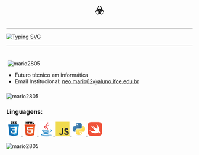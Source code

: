 <h1 align="center">☣️</h1>

---

<a align="center" href="https://git.io/typing-svg"><img src="https://readme-typing-svg.demolab.com?font=Teko&weight=100&size=50&duration=4800&pause=1000&color=F7BE2A&vCenter=true&width=700&lines=Ol%C3%A1%2C+meu+nome+%C3%A9+M%C3%A1rio+N%C3%A9o;Seja+bem+vindo!" alt="Typing SVG" /></a>

---

<h1 align="center"></h1>

<p>&nbsp;<img align="center" src="https://github-readme-stats.vercel.app/api?username=mario2805&show_icons=true&theme=gruvbox&locale=en" alt="mario2805" /></p>

- Futuro técnico em informática
- Email Institucional: neo.mario62@aluno.ifce.edu.br

<h3 align="left"></h3>
<p align="left">
</p>

<p><img align="center" src="https://github-readme-streak-stats.herokuapp.com/?user=mario2805&theme=gruvbox" alt="mario2805" /></p>

<h3 align="left">Linguagens:</h3>
<p align="left"> <a href="https://www.w3schools.com/css/" target="_blank" rel="noreferrer"> <img src="https://raw.githubusercontent.com/devicons/devicon/master/icons/css3/css3-original-wordmark.svg" alt="css3" width="40" height="40"/> </a> <a href="https://www.w3.org/html/" target="_blank" rel="noreferrer"> <img src="https://raw.githubusercontent.com/devicons/devicon/master/icons/html5/html5-original-wordmark.svg" alt="html5" width="40" height="40"/> </a> <a href="https://www.java.com" target="_blank" rel="noreferrer"> <img src="https://raw.githubusercontent.com/devicons/devicon/master/icons/java/java-original.svg" alt="java" width="40" height="40"/> </a> <a href="https://developer.mozilla.org/en-US/docs/Web/JavaScript" target="_blank" rel="noreferrer"> <img src="https://raw.githubusercontent.com/devicons/devicon/master/icons/javascript/javascript-original.svg" alt="javascript" width="40" height="40"/> </a> <a href="https://www.python.org" target="_blank" rel="noreferrer"> <img src="https://raw.githubusercontent.com/devicons/devicon/master/icons/python/python-original.svg" alt="python" width="40" height="40"/> </a> <a href="https://developer.apple.com/swift/" target="_blank" rel="noreferrer"> <img src="https://raw.githubusercontent.com/devicons/devicon/master/icons/swift/swift-original.svg" alt="swift" width="40" height="40"/> </a> </p>

<p><img align="center" src="https://github-readme-stats.vercel.app/api/top-langs?username=mario2805&show_icons=true&theme=gruvbox&locale=en&layout=compact" alt="mario2805" /></p>







